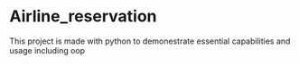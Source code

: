 # Airline_reservation
This project is made with python to demonestrate essential capabilities and usage  including oop
